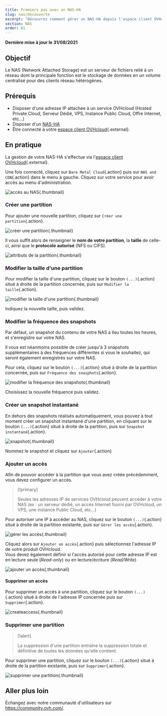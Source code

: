 ```yaml
---
title: Premiers pas avec un NAS-HA
slug: nas/decouverte
excerpt: "Découvrez comment gérer un NAS-HA depuis l'espace client OVHcloud"
section: NAS
order: 01
---
```


**Dernière mise à jour le 31/08/2021**

## Objectif

Le NAS (Network Attached Storage) est un serveur de fichiers relié à un réseau dont la principale fonction est le stockage de données en un volume centralisé pour des clients réseau hétérogènes.

## Prérequis

- Disposer d'une adresse IP attachée à un service OVHcloud (Hosted Private Cloud, Serveur Dédié, VPS, Instance Public Cloud, Offre Internet, etc...)
- Disposer d'un [NAS-HA](https://www.ovh.com/fr/nas/)
- Être connecté à votre [espace client OVHcloud](https://www.ovh.com/auth/?action=gotomanager&from=https://www.ovh.com/fr/&ovhSubsidiary=fr){.external}.

## En pratique

La gestion de votre NAS-HA s'effectue via l'[espace client OVHcloud](https://www.ovh.com/auth/?action=gotomanager&from=https://www.ovh.com/fr/&ovhSubsidiary=fr){.external}.

Une fois connecté, cliquez sur `Bare Metal Cloud`{.action} puis sur `NAS and CDN`{.action} dans le menu à gauche. Cliquez sur votre service pour avoir accès au menu d'administration.

![accès au NAS](images/nas2021-01.png){.thumbnail}

### Créer une partition

Pour ajouter une nouvelle partition, cliquez sur `Créer une partition`{.action}.

![créer une partition](images/nas2021-02.png){.thumbnail}

Il vous suffit alors de renseigner le **nom de votre partition**, la **taille** de celle-ci, ainsi que le **protocole autorisé** (NFS ou CIFS).

![attributs de la partition](images/nas2021-03.png){.thumbnail}

### Modifier la taille d'une partition

Pour modifier la taille d'une partition, cliquez sur le bouton `(...)`{.action} situé à droite de la partition concernée, puis sur `Modifier la taille`{.action}.

![modifier la taille d'une partition](images/nas2021-04.png){.thumbnail}

Indiquez la nouvelle taille, puis validez.

### Modifier la fréquence des snapshots

Par défaut, un snapshot du contenu de votre NAS a lieu toutes les heures, et s'enregistre sur votre NAS.

Il vous est néanmoins possible de créer jusqu'à 3 snapshots supplémentaires à des fréquences différentes si vous le souhaitez, qui seront également enregistrés sur votre NAS.

Pour cela, cliquez sur le bouton `(...)`{.action} situé à droite de la partition concernée, puis sur `Fréquence des snasphots`{.action}.

![modifier la fréquence des snapshots](images/nas2021-05.png){.thumbnail}

Choisissez la nouvelle fréquence puis validez.

### Créer un snapshot instantané

En dehors des snapshots réalisés automatiquement, vous pouvez à tout moment créer un snapshot instantané d'une partition, en cliquant sur le bouton `(...)`{.action} situé à droite de la partition, puis sur `Snapshot instantané`{.action}.

![snapshot](images/nas2021-10.png){.thumbnail}

Nommez le snapshot et cliquez sur `Ajouter`{.action}

### Ajouter un accès

Afin de pouvoir accéder à la partition que vous avez créée précédemment, vous devez configurer un accès.

> [!primary]
>
> Seules les adresses IP de services OVHcloud peuvent accéder à votre NAS (ex : un serveur dédié, un accès Internet fourni par OVHcloud, un VPS, une instance Public Cloud, etc...)
>

Pour autoriser une IP à accéder au NAS, cliquez sur le bouton `(...)`{.action} situé à droite de la partition existante, puis sur `Gérer les accès`{.action}.

![gérer les accès](images/nas2021-06.png){.thumbnail}

Cliquez alors sur `Ajouter un accès`{.action} puis sélectionnez l'adresse IP de votre produit OVHcloud.
<br>Vous devez également définir si l'accès autorisé pour cette adresse IP est en lecture seule (*Read-only*) ou en lecture/écriture (*Read/Write*)

![ajouter un accès](images/nas2021-07.png){.thumbnail}

#### Supprimer un accès

Pour supprimer un accès à une partition, cliquez sur le bouton `(...)`{.action} situé à droite de l'adresse IP concernée puis sur `Supprimer`{.action}.

![createaccess](images/nas2021-09.png){.thumbnail}

### Supprimer une partition

> [!alert]
>
> La suppression d'une partition entraîne la suppression totale et définitive de toutes les données qu'elle contient.
>

Pour supprimer une partition, cliquez sur le bouton `(...)`{.action} situé à droite de la partition existante, puis sur `Supprimer`{.action}.

![supprimer une partition](images/nas2021-08.png){.thumbnail}

## Aller plus loin

Échangez avec notre communauté d'utilisateurs sur <https://community.ovh.com/>.

